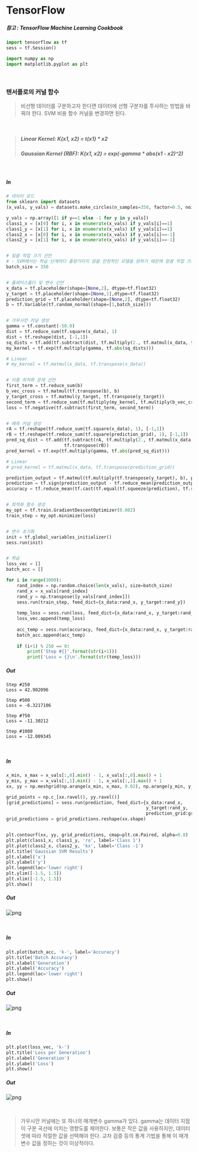
# TensorFlow

##### 참고 : TensorFlow Machine Learning Cookbook


```python
import tensorflow as tf
sess = tf.Session()
```

```python
import numpy as np
import matplotlib.pyplot as plt
```

<br>

### 텐서플로의 커널 함수
> 비선형 데이터를 구분하고자 한다면 데이터에 선형 구분자를 투사하는 방법을 바꿔야 한다.
> SVM 비용 함수 커널을 변경하면 된다.

<br>

> ##### Linear Kernel: K(x1, x2) = t(x1) * x2
> ##### Gaussian Kernel (RBF): K(x1, x2) = exp(-gamma * abs(x1 - x2)^2)

<br>

##### In
```python
# 데이터 로드
from sklearn import datasets
(x_vals, y_vals) = datasets.make_circles(n_samples=350, factor=0.5, noise=0.1)

y_vals = np.array([1 if y==1 else -1 for y in y_vals])
class1_x = [x[0] for i, x in enumerate(x_vals) if y_vals[i]==1]
class1_y = [x[1] for i, x in enumerate(x_vals) if y_vals[i]==1]
class2_x = [x[0] for i, x in enumerate(x_vals) if y_vals[i]==-1]
class2_y = [x[1] for i, x in enumerate(x_vals) if y_vals[i]==-1]


# 일괄 작업 크기 선언
# - SVM에서는 학습 단계마다 출렁거리지 않을 안정적인 모델을 원하기 때문에 알괄 작업 크기를 크게하는 경향이 있다.
batch_size = 350


# 플레이스홀더 및 변수 선언
x_data = tf.placeholder(shape=[None,2], dtype=tf.float32)
y_target = tf.placeholder(shape=[None,1],dtype=tf.float32)
prediction_grid = tf.placeholder(shape=[None,2], dtype=tf.float32)
b = tf.Variable(tf.random_normal(shape=[1,batch_size]))


# 가우시안 커널 생성
gamma = tf.constant(-50.0)
dist = tf.reduce_sum(tf.square(x_data), 1)
dist = tf.reshape(dist, [-1,1])
sq_dists = tf.add(tf.subtract(dist, tf.multiply(2., tf.matmul(x_data, tf.transpose(x_data)))), tf.transpose(dist))
my_kernel = tf.exp(tf.multiply(gamma, tf.abs(sq_dists)))

# Linear
# my_kernel = tf.matmul(x_data, tf.transpose(x_data))


# 이중 최적화 문제 선언
first_term = tf.reduce_sum(b)
b_vec_cross = tf.matmul(tf.transpose(b), b)
y_target_cross = tf.matmul(y_target, tf.transpose(y_target))
second_term = tf.reduce_sum(tf.multiply(my_kernel, tf.multiply(b_vec_cross, y_target_cross)))
loss = tf.negative(tf.subtract(first_term, second_term))


# 예측 커널 생성
rA = tf.reshape(tf.reduce_sum(tf.square(x_data), 1), [-1,1])
rB = tf.reshape(tf.reduce_sum(tf.square(prediction_grid), 1), [-1,1])
pred_sq_dist = tf.add(tf.subtract(rA, tf.multiply(2., tf.matmul(x_data, tf.transpose(prediction_grid)))), 
                      tf.transpose(rB))
pred_kernel = tf.exp(tf.multiply(gamma, tf.abs(pred_sq_dist)))

# Linear
# pred_kernel = tf.matmul(x_data, tf.transpose(prediction_grid))

prediction_output = tf.matmul(tf.multiply(tf.transpose(y_target), b), pred_kernel)
prediction = tf.sign(prediction_output - tf.reduce_mean(prediction_output))
accuracy = tf.reduce_mean(tf.cast(tf.equal(tf.squeeze(prediction), tf.squeeze(y_target)), tf.float32))


# 최적화 함수 생성
my_opt = tf.train.GradientDescentOptimizer(0.002)
train_step = my_opt.minimize(loss)


# 변수 초기화
init = tf.global_variables_initializer()
sess.run(init)


# 학습
loss_vec = []
batch_acc = []

for i in range(1000):
    rand_index = np.random.choice(len(x_vals), size=batch_size)
    rand_x = x_vals[rand_index]
    rand_y = np.transpose([y_vals[rand_index]])
    sess.run(train_step, feed_dict={x_data:rand_x, y_target:rand_y})
    
    temp_loss = sess.run(loss, feed_dict={x_data:rand_x, y_target:rand_y})
    loss_vec.append(temp_loss)
    
    acc_temp = sess.run(accuracy, feed_dict={x_data:rand_x, y_target:rand_y, prediction_grid:rand_x})
    batch_acc.append(acc_temp)
    
    if (i+1) % 250 == 0:
        print('Step #{}'.format(str(i+1)))
        print('Loss = {}\n'.format(str(temp_loss)))
```
##### Out
    Step #250
    Loss = 42.902096
    
    Step #500
    Loss = -6.3217106
    
    Step #750
    Loss = -11.30212
    
    Step #1000
    Loss = -12.009345
    
<br>    

##### In
```python
x_min, x_max = x_vals[:,0].min() - 1, x_vals[:,0].max() + 1
y_min, y_max = x_vals[:,1].min() - 1, x_vals[:,1].max() + 1
xx, yy = np.meshgrid(np.arange(x_min, x_max, 0.02), np.arange(y_min, y_max, 0.02))

grid_points = np.c_[xx.ravel(), yy.ravel()]
[grid_predictions] = sess.run(prediction, feed_dict={x_data:rand_x, 
                                                     y_target:rand_y, 
                                                     prediction_grid:grid_points})
grid_predictions = grid_predictions.reshape(xx.shape)


plt.contourf(xx, yy, grid_predictions, cmap=plt.cm.Paired, alpha=0.8)
plt.plot(class1_x, class1_y, 'ro', label='Class 1')
plt.plot(class2_x, class2_y, 'kx', label='Class -1')
plt.title('Gaussian SVM Results')
plt.xlabel('x')
plt.ylabel('y')
plt.legend(loc='lower right')
plt.ylim([-1.5, 1.5])
plt.xlim([-1.5, 1.5])
plt.show()
```
##### Out
![png](png/16_output_7_0.png)

<br>

##### In
```python
plt.plot(batch_acc, 'k-', label='Accuracy')
plt.title('Batch Accuracy')
plt.xlabel('Generation')
plt.ylabel('Accuracy')
plt.legend(loc='lower right')
plt.show()
```
##### Out
![png](png/16_output_8_0.png)

<br>

##### In
```python
plt.plot(loss_vec, 'k-')
plt.title('Loss per Generation')
plt.xlabel('Generation')
plt.ylabel('Loss')
plt.show()
```
##### Out
![png](png/16_output_9_0.png)

<br>

> 가우시안 커널에는 또 하나의 매개변수 gamma가 있다. 
> gamma는 데이터 지점이 구분 곡선에 미치는 영향도를 제어한다. 
> 보통은 작은 값을 사용하지만, 데이터셋에 따라 적절한 값을 선택해야 한다. 
> 교차 검증 등의 통계 기법을 통해 이 매개변수 값을 정하는 것이 이상적이다.

